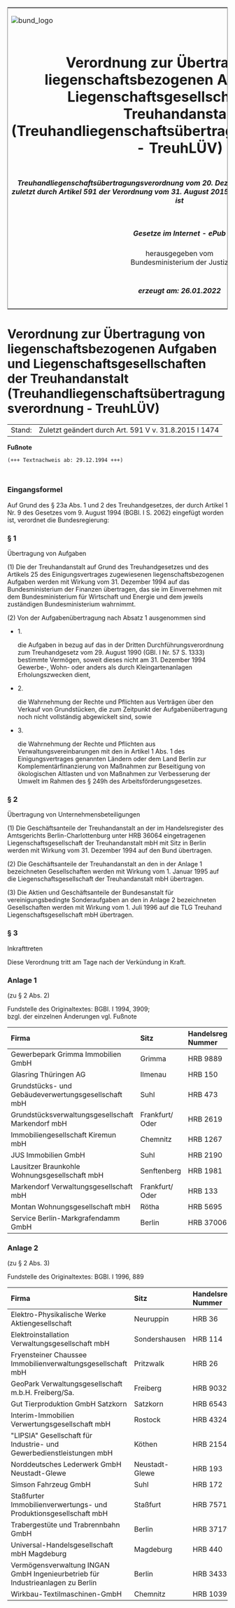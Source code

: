 <span id="DECKBLATT.html"></span>

<table border="0" frame="border" width="100%">

<tr valign="top">

<td align="left">

![bund\_logo](BfJ_2021_Web_de_de.gif)

</td>

<td align="right">

 

</td>

</tr>

<tr align="center" valign="middle">

<td colspan="2">

# Verordnung zur Übertragung von liegenschaftsbezogenen Aufgaben und Liegenschaftsgesellschaften der Treuhandanstalt (Treuhandliegenschaftsübertragungsverordnung - TreuhLÜV)

</td>

</tr>

<tr align="center" valign="middle">

<td colspan="2">

##### Treuhandliegenschaftsübertragungsverordnung vom 20. Dezember 1994 (BGBl. I S. 3908), die zuletzt durch Artikel 591 der Verordnung vom 31. August 2015 (BGBl. I S. 1474) geändert worden ist

</td>

</tr>

<tr align="center" valign="middle">

<td colspan="2">

  
  

##### Gesetze im Internet - ePub  
  
herausgegeben vom  
Bundesministerium der Justiz

</td>

</tr>

<tr align="center" valign="bottom">

<td colspan="2">

  
  

##### erzeugt am: 26.01.2022

</td>

</tr>

</table>

<span id="BJNR390800994.html"></span>

# Verordnung zur Übertragung von liegenschaftsbezogenen Aufgaben und Liegenschaftsgesellschaften der Treuhandanstalt (Treuhandliegenschaftsübertragungsverordnung - TreuhLÜV)

<div>

<div class="jnhtml">

|        |                                                       |
| ------ | ----------------------------------------------------- |
| Stand: | Zuletzt geändert durch Art. 591 V v. 31.8.2015 I 1474 |

</div>

</div>

<div>

  
**Fußnote**

<div class="jnhtml">

<div>

<div class="jurAbsatz">

  

``` 
(+++ Textnachweis ab: 29.12.1994 +++)

 
```

</div>

</div>

</div>

</div>

<span id="BJNR390800994BJNE000100000.html"></span>

### Eingangsformel  

<div>

<div class="jnhtml">

<div>

<div class="jurAbsatz">

Auf Grund des § 23a Abs. 1 und 2 des Treuhandgesetzes, der durch Artikel
1 Nr. 9 des Gesetzes vom 9. August 1994 (BGBl. I S. 2062) eingefügt
worden ist, verordnet die Bundesregierung:

</div>

</div>

</div>

</div>

<span id="BJNR390800994BJNE000204377.html"></span>

### § 1  
Übertragung von Aufgaben

<div>

<div class="jnhtml">

<div>

<div class="jurAbsatz">

(1) Die der Treuhandanstalt auf Grund des Treuhandgesetzes und des
Artikels 25 des Einigungsvertrages zugewiesenen liegenschaftsbezogenen
Aufgaben werden mit Wirkung vom 31. Dezember 1994 auf das
Bundesministerium der Finanzen übertragen, das sie im Einvernehmen mit
dem Bundesministerium für Wirtschaft und Energie und dem jeweils
zuständigen Bundesministerium wahrnimmt.

</div>

<div class="jurAbsatz">

(2) Von der Aufgabenübertragung nach Absatz 1 ausgenommen sind

  - 1\.
    
    <div style="">
    
    die Aufgaben in bezug auf das in der Dritten Durchführungsverordnung
    zum Treuhandgesetz vom 29. August 1990 (GBl. I Nr. 57 S. 1333)
    bestimmte Vermögen, soweit dieses nicht am 31. Dezember 1994
    Gewerbe-, Wohn- oder anders als durch Kleingartenanlagen
    Erholungszwecken dient,
    
    </div>

  - 2\.
    
    <div style="">
    
    die Wahrnehmung der Rechte und Pflichten aus Verträgen über den
    Verkauf von Grundstücken, die zum Zeitpunkt der Aufgabenübertragung
    noch nicht vollständig abgewickelt sind, sowie
    
    </div>

  - 3\.
    
    <div style="">
    
    die Wahrnehmung der Rechte und Pflichten aus
    Verwaltungsvereinbarungen mit den in Artikel 1 Abs. 1 des
    Einigungsvertrages genannten Ländern oder dem Land Berlin zur
    Komplementärfinanzierung von Maßnahmen zur Beseitigung von
    ökologischen Altlasten und von Maßnahmen zur Verbesserung der
    Umwelt im Rahmen des § 249h des Arbeitsförderungsgesetzes.
    
    </div>

</div>

</div>

</div>

</div>

<span id="BJNR390800994BJNE000301307.html"></span>

### § 2  
Übertragung von Unternehmensbeteiligungen

<div>

<div class="jnhtml">

<div>

<div class="jurAbsatz">

(1) Die Geschäftsanteile der Treuhandanstalt an der im Handelsregister
des Amtsgerichts Berlin-Charlottenburg unter HRB 36064 eingetragenen
Liegenschaftsgesellschaft der Treuhandanstalt mbH mit Sitz in Berlin
werden mit Wirkung vom 31. Dezember 1994 auf den Bund übertragen.

</div>

<div class="jurAbsatz">

(2) Die Geschäftsanteile der Treuhandanstalt an den in der Anlage 1
bezeichneten Gesellschaften werden mit Wirkung vom 1. Januar 1995 auf
die Liegenschaftsgesellschaft der Treuhandanstalt mbH übertragen.

</div>

<div class="jurAbsatz">

(3) Die Aktien und Geschäftsanteile der Bundesanstalt für
vereinigungsbedingte Sonderaufgaben an den in Anlage 2 bezeichneten
Gesellschaften werden mit Wirkung vom 1. Juli 1996 auf die TLG Treuhand
Liegenschaftsgesellschaft mbH übertragen.

</div>

</div>

</div>

</div>

<span id="BJNR390800994BJNE000400000.html"></span>

### § 3  
Inkrafttreten

<div>

<div class="jnhtml">

<div>

<div class="jurAbsatz">

Diese Verordnung tritt am Tage nach der Verkündung in Kraft.

</div>

</div>

</div>

</div>

<span id="BJNR390800994BJNE000501307.html"></span>

### Anlage 1  
(zu § 2 Abs. 2)

<div>

<div class="jnhtml">

<div>

<div class="jurAbsatz">

<div class="kommentar_Fundstelle">

Fundstelle des Originaltextes: BGBl. I 1994, 3909;  
bzgl. der einzelnen Änderungen vgl. Fußnote

</div>

  
  

| Firma                                               | Sitz            | Handelsregister-Nummer | Amtsgericht           |
| :-------------------------------------------------- | :-------------- | :--------------------- | :-------------------- |
| Gewerbepark Grimma Immobilien GmbH                  | Grimma          | HRB 9889               | Leipzig               |
| Glasring Thüringen AG                               | Ilmenau         | HRB 150                | Suhl                  |
| Grundstücks- und Gebäudeverwertungsgesellschaft mbH | Suhl            | HRB 473                | Meiningen             |
| Grundstücksverwaltungsgesellschaft Markendorf mbH   | Frankfurt/ Oder | HRB 2619               | Frankfurt/Oder        |
| Immobiliengesellschaft Kiremun mbH                  | Chemnitz        | HRB 1267               | Chemnitz              |
| JUS Immobilien GmbH                                 | Suhl            | HRB 2190               | Meiningen             |
| Lausitzer Braunkohle Wohnungsgesellschaft mbH       | Senftenberg     | HRB 1981               | Cottbus               |
| Markendorf Verwaltungsgesellschaft mbH              | Frankfurt/ Oder | HRB 133                | Frankfurt/Oder        |
| Montan Wohnungsgesellschaft mbH                     | Rötha           | HRB 5695               | Leipzig               |
| Service Berlin-Markgrafendamm GmbH                  | Berlin          | HRB 37006              | Berlin-Charlottenburg |

</div>

</div>

</div>

</div>

<span id="BJNR390800994BJNE000600307.html"></span>

### Anlage 2  
(zu § 2 Abs. 3)

<div>

<div class="jnhtml">

<div>

<div class="jurAbsatz">

<div class="kommentar_Fundstelle">

Fundstelle des Originaltextes: BGBl. I 1996, 889

</div>

  
  

| Firma                                                                          | Sitz           | Handelsregister Nummer | Amtsgericht    |
| :----------------------------------------------------------------------------- | :------------- | :--------------------- | :------------- |
| Elektro-Physikalische Werke Aktiengesellschaft                                 | Neuruppin      | HRB 36                 | Neuruppin      |
| Elektroinstallation Verwaltungsgesellschaft mbH                                | Sondershausen  | HRB 114                | Mühlhausen     |
| Fryensteiner Chaussee Immobilienverwaltungsgesellschaft mbH                    | Pritzwalk      | HRB 26                 | Neuruppin      |
| GeoPark Verwaltungsgesellschaft m.b.H. Freiberg/Sa.                            | Freiberg       | HRB 9032               | Chemnitz       |
| Gut Tierproduktion GmbH Satzkorn                                               | Satzkorn       | HRB 6543               | Potsdam        |
| Interim-Immobilien Verwertungsgesellschaft mbH                                 | Rostock        | HRB 4324               | Rostock        |
| "LIPSIA" Gesellschaft für Industrie- und Gewerbedienstleistungen mbH           | Köthen         | HRB 2154               | Dessau         |
| Norddeutsches Lederwerk GmbH Neustadt-Glewe                                    | Neustadt-Glewe | HRB 193                | Schwerin       |
| Simson Fahrzeug GmbH                                                           | Suhl           | HRB 172                | Meinigen       |
| Staßfurter Immobilienverwertungs- und Produktionsgesellschaft mbH              | Staßfurt       | HRB 7571               | Magdeburg      |
| Trabergestüte und Trabrennbahn GmbH                                            | Berlin         | HRB 37179              | Charlottenburg |
| Universal-Handelsgesellschaft mbH Magdeburg                                    | Magdeburg      | HRB 440                | Magdeburg      |
| Vermögensverwaltung INGAN GmbH Ingenieurbetrieb für Industrieanlagen zu Berlin | Berlin         | HRB 34331              | Charlottenburg |
| Wirkbau-Textilmaschinen-GmbH                                                   | Chemnitz       | HRB 1039               | Chemnitz       |

</div>

</div>

</div>

</div>
